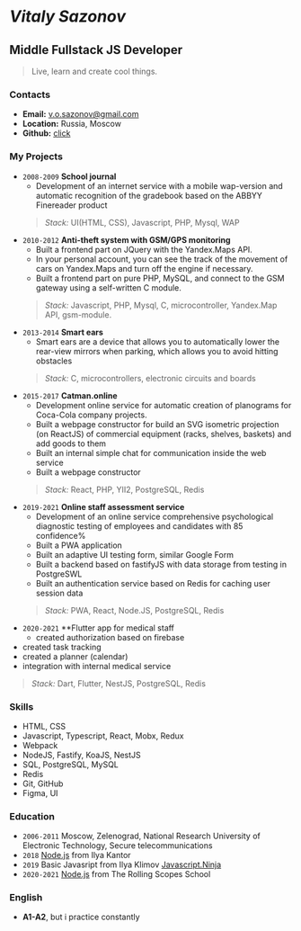 # **_Vitaly Sazonov_**

## **Middle Fullstack JS Developer**

> Live, learn and create cool things.

### **Contacts**

- **Email:** v.o.sazonov@gmail.com
- **Location:** Russia, Moscow
- **Github:** [click](https://github.com/vitaly-sazonov)

### **My Projects**

- `2008-2009` **School journal**
  - Development of an internet service with a mobile wap-version and automatic recognition of the gradebook based on the ABBYY Finereader product
  > _Stack:_ UI(HTML, CSS), Javascript, PHP, Mysql, WAP
- `2010-2012` **Anti-theft system with GSM/GPS monitoring**
  - Built a frontend part on JQuery with the Yandex.Maps API. 
  - In your personal account, you can see the track of the movement of cars on Yandex.Maps and turn off the engine if necessary.
  - Built a frontend part on pure PHP, MySQL, and connect to the GSM gateway using a self-written C module. 
  > _Stack:_ Javascript, PHP, Mysql, C, microcontroller, Yandex.Map API, gsm-module.
- `2013-2014` **Smart ears**
  - Smart ears are a device that allows you to automatically lower the rear-view mirrors when parking, which allows you to avoid hitting obstacles
  > _Stack:_ C, microcontrollers, electronic circuits and boards
- `2015-2017` **Catman.online**
  - Development online service for automatic creation of planograms for Coca-Cola company projects.
  - Built a webpage constructor for build an SVG isometric projection (on ReactJS) of commercial equipment (racks, shelves, baskets) and add goods to them
  - Built an internal simple chat for communication inside the web service
  - Built a webpage constructor
  > _Stack:_ React, PHP, YII2, PostgreSQL, Redis
- `2019-2021` **Online staff assessment service**
  - Development of an online service comprehensive psychological diagnostic testing of employees and candidates with 85 confidence%
  - Built a PWA application
  - Built an adaptive UI testing form, similar Google Form
  - Built a backend based on fastifyJS with data storage from testing in PostgreSWL
  - Built an authentication service based on Redis for caching user session data
  > _Stack:_ PWA, React, Node.JS, PostgreSQL, Redis
- `2020-2021` **Flutter app for medical staff
  - created authorization based on firebase
- created task tracking
- created a planner (calendar)
- integration with internal medical service
> _Stack:_ Dart, Flutter, NestJS, PostgreSQL, Redis

### **Skills**

- HTML, CSS
- Javascript, Typescript, React, Mobx, Redux
- Webpack
- NodeJS, Fastify, KoaJS, NestJS
- SQL, PostgreSQL, MySQL
- Redis
- Git, GitHub
- Figma, UI

### **Education**

- `2006-2011` Moscow, Zelenograd, National Research University of Electronic Technology, Secure telecommunications
- `2018` [Node.js](https://learn.javascript.ru/courses/nodejs) from Ilya Kantor
- `2019` Basic Javasript from Ilya Klimov [Javascript.Ninja](https://javascript.ninja/)
- `2020-2021` [Node.js](https://rs.school/nodejs) from The Rolling Scopes School

### **English**

- **A1-A2**, but i practice constantly
